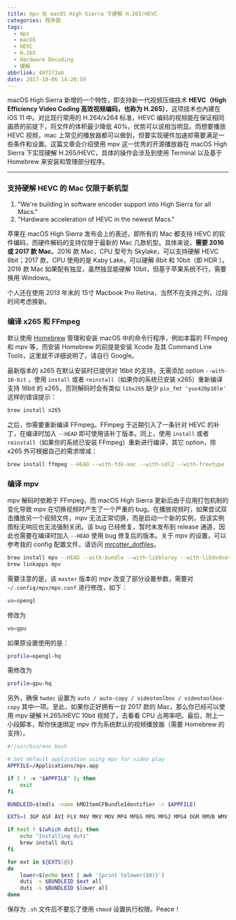 ```yaml
---
title: mpv 在 macOS High Sierra 下硬解 H.265/HEVC
categories: 程序猿
tags:
  - mpv
  - macOS
  - HEVC
  - H.265
  - Hardware Decoding
  - 硬解
abbrlink: 497173ab
date: 2017-10-06 14:20:59
---
```


macOS High Sierra 新增的一个特性，即支持新一代视频压缩技术 **HEVC（High Efficiency Video Coding 高效视频编码，也称为 H.265）**，这项技术也內建在 iOS 11 中。对比现行常用的 H.264/x264 标准，HEVC 编码的视频能在保证相同画质的前提下，将文件的体积最少降低 40%，优势可以说相当明显。而想要播放 HEVC 视频，mac 上常见的播放器都可以做到，但要实现硬件加速却需要满足一些条件和设置。这篇文章会介绍使用 mpv 这一优秀的开源播放器在 macOS High Sierra 下实现硬解 H.265/HEVC，具体的操作会涉及到使用 Terminal 以及基于 Homebrew 来安装和管理部分程序。

<!--more-->

------

### 支持硬解 HEVC 的 Mac 仅限于新机型

1. "We're building in software encoder support into High Sierra for all Macs."
2. "Hardware acceleration of HEVC in the newest Macs."

苹果在 macOS High Sierra 发布会上的表述，即所有的 Mac 都支持 HEVC 的软件编码，而硬件解码的支持仅限于最新的 Mac 几款机型。具体来说，**需要 2016 或 2017 款 Mac**。2016 款 Mac，CPU 型号为 Skylake，可以支持硬解 HEVC 8bit；2017 款，CPU 使用的是 Kaby Lake，可以硬解 8bit 和 10bit（即 HDR ）。2016 款 Mac 如果配有独显，虽然独显能硬解 10bit，但基于苹果系统不行，需要换用 Windows。

个人还在使用 2013 年末的 15寸 Macbook Pro Retina，当然不在支持之列，过段时间考虑换新。

### 编译 x265 和 FFmpeg 

默认使用 [Homebrew](https://brew.sh/) 管理和安装 macOS 中的命令行程序，例如本篇的 FFmpeg 和 mpv 等，而安装 Homebrew 的前提是安装 Xcode 及其 Command Line Tools，这里就不详细说明了，请自行 Google。

最新版本的 x265 在默认安装时已提供对 16bit 的支持，无需添加 option `--with-16-bit` ，使用 `install` 或者 `reinstall`（如果你的系统已安装 x265）重新编译支持 16bit 的 x265，否则解码时会有类似 `libx265` 缺少 `pix_fmt 'yuv420p10le'` 这样的错误提示：

```bash
brew install x265
```

之后，你需要重新编译 FFmpeg。FFmpeg 于近期引入了一条针对 HEVC 的补丁，在编译时加入 `--HEAD` 即可使用该补丁版本。同上，使用 `install` 或者 `reinstall`（如果你的系统已安装 FFmpeg）重新进行编译，其它 option，除 x265 外可根据自己的需求增减：

```bash
brew install ffmpeg --HEAD --with-fdk-aac --with-sdl2 --with-freetype --with-libass --with-libbluray --with-libvorbis --with-libvpx --with-opus --with-webp --with-x265
```

### 编译 mpv

mpv 解码时依赖于 FFmpeg，而 macOS High Sierra 更新后由于应用打包机制的变化导致 mpv 在切换视频时产生了一个严重的 bug。在播放视频时，如果尝试双击播放另一个视频文件，mpv 无法正常切换，而是启动一个新的实例，但该实例图标无响应也无法强制关闭。该 bug 已经修复，暂时未发布到 release 通道，因此也需要在编译时加入 `--HEAD` 使用 bug 修复后的版本。关于 mpv 的设置，可以参考我的 config 配置文件，请访问 [mrcotter_dotfiles](https://github.com/mrcotter/mrcotter_dotfiles)。

```bash
brew install mpv --HEAD --with-bundle --with-libbluray --with-libdvdnav --with-libdvdread --with-uchardet --with-libaacs --with-libcaca --with-rubberband --with-libarchive --with-vapoursynth
brew linkapps mpv
```

需要注意的是，该 `master` 版本的 mpv 改变了部分设置参数，需要对 `~/.config/mpv/mpv.conf` 进行修改，如下：

```bash
vo=opengl
```

修改为

```bash
vo=gpu
```

如果原设置使用的是：

```bash
profile=opengl-hq
```

需修改为

```bash
profile=gpu-hq
```

另外，确保 `hwdec` 设置为 `auto / auto-copy / videotoolbox / videotoolbox-copy` 其中一项。至此，如果你正好拥有一台 2017 款的 Mac，那么你已经可以使用 mpv 硬解 H.265/HEVC 10bit 视频了，去看看 CPU 占用率吧。最后，附上一小段脚本，帮你快速绑定 mpv 作为系统默认的视频播放器（需要 Homebrew 的支持）。

```bash
#!/usr/bin/env bash

# Set default application using mpv for video play
APPFILE=/Applications/mpv.app

if [ ! -e "$APPFILE" ]; then
   	exit
fi

BUNDLEID=$(mdls -name kMDItemCFBundleIdentifier -r $APPFILE)

EXTS=( 3GP ASF AVI FLV M4V MKV MOV MP4 MPEG MPG MPG2 MPG4 OGM RMVB WMV )

if test ! $(which duti); then
	echo "Installing duti"
	brew install duti
fi

for ext in ${EXTS[@]}
do
	lower=$(echo $ext | awk '{print tolower($0)}')
	duti -s $BUNDLEID $ext all
	duti -s $BUNDLEID $lower all
done
```

保存为 `.sh` 文件后不要忘了使用 `chmod` 设置执行权限。Peace！






